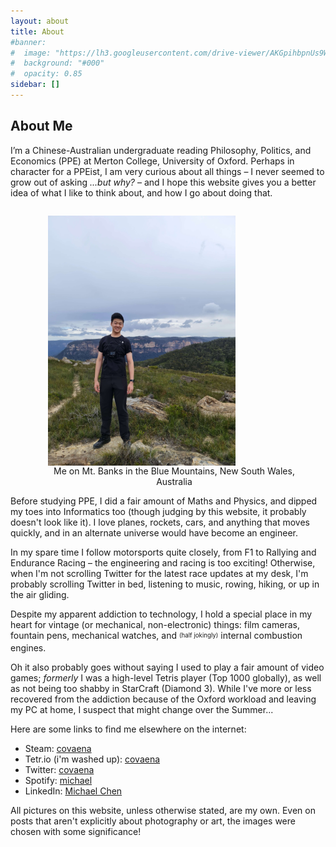```yaml
---
layout: about
title: About
#banner:
#  image: "https://lh3.googleusercontent.com/drive-viewer/AKGpihbpnUs9W60LKaczuv6Bb86wi_18hNrr_iaf8Lp95ZLRXzqIChS3kLAj6LzPM0_9N60JQowO5wnfh16SePiDnpWQkdqoC3G7Bw=s1600-rw-v1"
#  background: "#000"
#  opacity: 0.85
sidebar: []
---
```

## About Me

I’m a Chinese-Australian undergraduate reading Philosophy, Politics, and Economics (PPE) at Merton College, University of Oxford. Perhaps in character for a PPEist, I am very curious about all things – I never seemed to grow out of asking _...but why?_ – and I hope this website gives you a better idea of what I like to think about, and how I go about doing that.

<style>
  .image-container {
    float: right;
    text-align: center;
    margin-left: 20px; /* Adjust margin as needed */
  }
  .image-container img {
    display: block;
    max-width: 300px; /* Adjust size as needed */
  }
  .image-container figcaption {
    text-align: center;
  }
</style>

<div class="image-container">
  <figure>
    <img src="/assets/images/about-image.jpg" alt="Description of image">
    <figcaption>Me on Mt. Banks in the Blue Mountains, New South Wales, Australia</figcaption>
  </figure>
</div>

Before studying PPE, I did a fair amount of Maths and Physics, and dipped my toes into Informatics too (though judging by this website, it probably doesn't look like it). I love planes, rockets, cars, and anything that moves quickly, and in an alternate universe would have become an engineer.

In my spare time I follow motorsports quite closely, from F1 to Rallying and Endurance Racing – the engineering and racing is too exciting! Otherwise, when I'm not scrolling Twitter for the latest race updates at my desk, I'm probably scrolling Twitter in bed, listening to music, rowing, hiking, or up in the air gliding.

Despite my apparent addiction to technology, I hold a special place in my heart for vintage (or mechanical, non-electronic) things: film cameras, fountain pens, mechanical watches, and <sub><sup>(half jokingly)</sup></sub> internal combustion engines.

Oh it also probably goes without saying I used to play a fair amount of video games; _formerly_ I was a high-level Tetris player (Top 1000 globally), as well as not being too shabby in StarCraft (Diamond 3). While I've more or less recovered from the addiction because of the Oxford workload and leaving my PC at home, I suspect that might change over the Summer...

Here are some links to find me elsewhere on the internet:
- Steam: [covaena](https://steamcommunity.com/id/covaena/)
- Tetr.io (i'm washed up): [covaena](https://ch.tetr.io/u/covaena)
- Twitter: [covaena](https://twitter.com/covaena)
- Spotify: [michael](https://open.spotify.com/user/qsb6mm3ad8jo99upx673iy98a?si=0e96f14d96064ca8)
- LinkedIn: [Michael Chen](https://linkedin.com/in/mchen2004)

All pictures on this website, unless otherwise stated, are my own. Even on posts that aren't explicitly about photography or art, the images were chosen with some significance!

